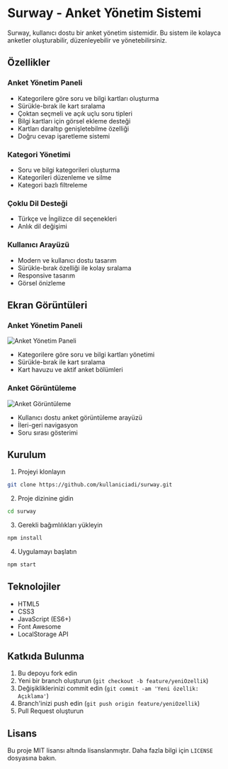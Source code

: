 # Surway - Anket Yönetim Sistemi

Surway, kullanıcı dostu bir anket yönetim sistemidir. Bu sistem ile kolayca anketler oluşturabilir, düzenleyebilir ve yönetebilirsiniz.

## Özellikler

### Anket Yönetim Paneli

- Kategorilere göre soru ve bilgi kartları oluşturma
- Sürükle-bırak ile kart sıralama
- Çoktan seçmeli ve açık uçlu soru tipleri
- Bilgi kartları için görsel ekleme desteği
- Kartları daraltıp genişletebilme özelliği
- Doğru cevap işaretleme sistemi

### Kategori Yönetimi

- Soru ve bilgi kategorileri oluşturma
- Kategorileri düzenleme ve silme
- Kategori bazlı filtreleme

### Çoklu Dil Desteği

- Türkçe ve İngilizce dil seçenekleri
- Anlık dil değişimi

### Kullanıcı Arayüzü

- Modern ve kullanıcı dostu tasarım
- Sürükle-bırak özelliği ile kolay sıralama
- Responsive tasarım
- Görsel önizleme

## Ekran Görüntüleri

### Anket Yönetim Paneli

![Anket Yönetim Paneli](screenshots/admin-panel.png)

- Kategorilere göre soru ve bilgi kartları yönetimi
- Sürükle-bırak ile kart sıralama
- Kart havuzu ve aktif anket bölümleri

### Anket Görüntüleme

![Anket Görüntüleme](screenshots/survey-view.png)

- Kullanıcı dostu anket görüntüleme arayüzü
- İleri-geri navigasyon
- Soru sırası gösterimi

## Kurulum

1. Projeyi klonlayın

```bash
git clone https://github.com/kullaniciadi/surway.git
```

2. Proje dizinine gidin

```bash
cd surway
```

3. Gerekli bağımlılıkları yükleyin

```bash
npm install
```

4. Uygulamayı başlatın

```bash
npm start
```

## Teknolojiler

- HTML5
- CSS3
- JavaScript (ES6+)
- Font Awesome
- LocalStorage API

## Katkıda Bulunma

1. Bu depoyu fork edin
2. Yeni bir branch oluşturun (`git checkout -b feature/yeniOzellik`)
3. Değişikliklerinizi commit edin (`git commit -am 'Yeni özellik: Açıklama'`)
4. Branch'inizi push edin (`git push origin feature/yeniOzellik`)
5. Pull Request oluşturun

## Lisans

Bu proje MIT lisansı altında lisanslanmıştır. Daha fazla bilgi için `LICENSE` dosyasına bakın.
